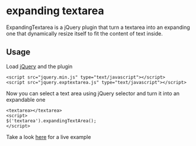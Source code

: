 # expanding textarea

ExpandingTextarea is a jQuery plugin that turn a textarea into an expanding one that dynamically resize itself to fit the content of text inside.

## Usage

Load [jQuery](http://jquery.com) and the plugin

    <script src="jquery.min.js" type="text/javascript"></script>
    <script src="jquery.exptextarea.js" type="text/javascript"></script>

Now you can select a text area using jQuery selector and turn it into an expandable one

    <textarea></textarea>
    <script>
    $('textarea').expandingTextArea();
    </script>

Take a look [here](http://fer-menta.blogspot.com/2010/12/jquery-expanding-textarea.html) for a live example
